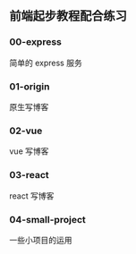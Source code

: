 ## 前端起步教程配合练习

### 00-express
简单的 express 服务

### 01-origin
原生写博客
### 02-vue
vue 写博客
### 03-react
react 写博客
### 04-small-project
一些小项目的运用
